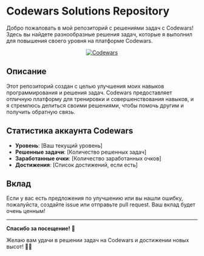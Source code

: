 # Codewars Solutions Repository

Добро пожаловать в мой репозиторий с решениями задач с Codewars! Здесь вы найдете разнообразные решения задач, которые я выполнил для повышения своего уровня на платформе Codewars.

<div align="center">
  <a href="https://www.codewars.com/users/ppoi42477@gmail.com">
    <img src="https://www.codewars.com/users/ppoi42477@gmail.com/badges/large" alt="Codewars"/>
  </a>
  <br>
</div>

## Описание

Этот репозиторий создан с целью улучшения моих навыков программирования и решения задач. Codewars предоставляет отличную платформу для тренировки и совершенствования навыков, и я стремлюсь делиться своими решениями, чтобы помочь другим и получить обратную связь.

## Статистика аккаунта Codewars

- **Уровень**: [Ваш текущий уровень]
- **Решенные задачи**: [Количество решенных задач]
- **Заработанные очки**: [Количество заработанных очков]
- **Достижения**: [Список достижений, если есть]


## Вклад

Если у вас есть предложения по улучшению или вы нашли ошибку, пожалуйста, создайте issue или отправьте pull request. Ваш вклад будет очень ценным!

---

**Спасибо за посещение!** 🎉

Желаю вам удачи в решении задач на Codewars и достижении новых высот! 🚀✨
